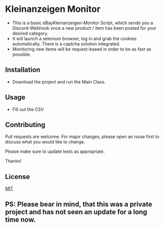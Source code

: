 # Kleinanzeigen Monitor 

- This is a basic eBayKleinanzeigen-Monitor Script, which sends you a Discord-Webhook once a new product / item has been posted for your desired category.
- It will launch a selenium browser, log in and grab the cookies automatically. There is a captcha solution integrated.
- Monitoring new items will be request-based in order to be as fast as possible.

## Installation

- Download the project and run the Main Class.


## Usage

- Fill out the CSV


## Contributing

Pull requests are welcome. For major changes, please open an issue first
to discuss what you would like to change.

Please make sure to update tests as appropriate.

Thanks! 

## License

[MIT](https://choosealicense.com/licenses/mit/)


## PS: Please bear in mind, that this was a private project and has not seen an update for a long time now. 

